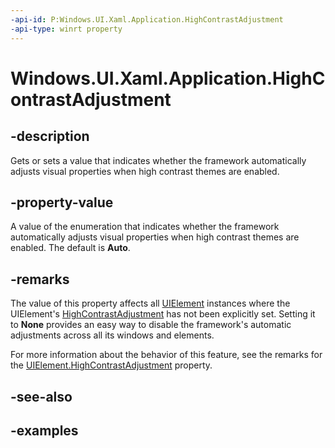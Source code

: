 ```yaml
---
-api-id: P:Windows.UI.Xaml.Application.HighContrastAdjustment
-api-type: winrt property
---
```


<!-- Property syntax.
public ApplicationHighContrastAdjustment HighContrastAdjustment { get;  set; }
-->

# Windows.UI.Xaml.Application.HighContrastAdjustment

## -description
Gets or sets a value that indicates whether the framework automatically adjusts visual properties when high contrast themes are enabled.

## -property-value
A value of the enumeration that indicates whether the framework automatically adjusts visual properties when high contrast themes are enabled. The default is **Auto**.

## -remarks
The value of this property affects all [UIElement](uielement.md) instances where the UIElement's [HighContrastAdjustment](uielement_highcontrastadjustment.md) has not been explicitly set.  Setting it to **None** provides an easy way to disable the framework's automatic adjustments across all its windows and elements.

For more information about the behavior of this feature, see the remarks for the [UIElement.HighContrastAdjustment](uielement_highcontrastadjustment.md) property.

## -see-also

## -examples

